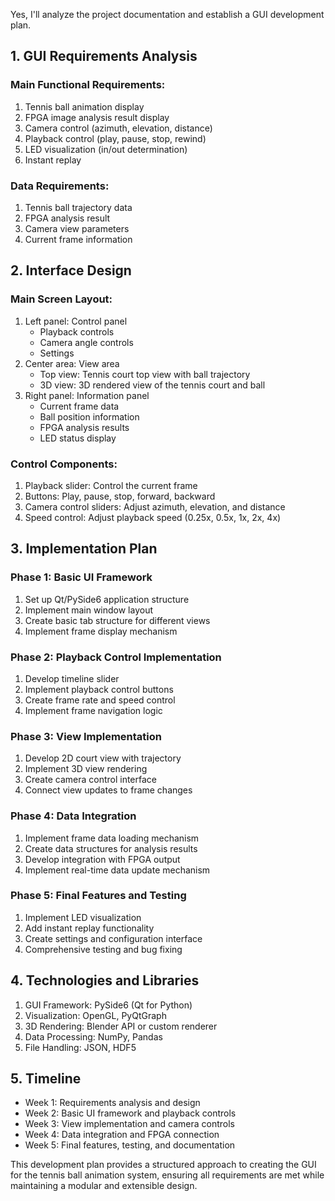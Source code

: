 Yes, I'll analyze the project documentation and establish a GUI development plan.

## 1. GUI Requirements Analysis

### Main Functional Requirements:
1. Tennis ball animation display
2. FPGA image analysis result display
3. Camera control (azimuth, elevation, distance)
4. Playback control (play, pause, stop, rewind)
5. LED visualization (in/out determination)
6. Instant replay

### Data Requirements:
1. Tennis ball trajectory data
2. FPGA analysis result
3. Camera view parameters
4. Current frame information

## 2. Interface Design

### Main Screen Layout:
1. Left panel: Control panel
   - Playback controls
   - Camera angle controls
   - Settings
2. Center area: View area
   - Top view: Tennis court top view with ball trajectory
   - 3D view: 3D rendered view of the tennis court and ball
3. Right panel: Information panel
   - Current frame data
   - Ball position information
   - FPGA analysis results
   - LED status display

### Control Components:
1. Playback slider: Control the current frame
2. Buttons: Play, pause, stop, forward, backward
3. Camera control sliders: Adjust azimuth, elevation, and distance
4. Speed control: Adjust playback speed (0.25x, 0.5x, 1x, 2x, 4x)

## 3. Implementation Plan

### Phase 1: Basic UI Framework
1. Set up Qt/PySide6 application structure
2. Implement main window layout
3. Create basic tab structure for different views
4. Implement frame display mechanism

### Phase 2: Playback Control Implementation
1. Develop timeline slider
2. Implement playback control buttons
3. Create frame rate and speed control
4. Implement frame navigation logic

### Phase 3: View Implementation
1. Develop 2D court view with trajectory
2. Implement 3D view rendering
3. Create camera control interface
4. Connect view updates to frame changes

### Phase 4: Data Integration
1. Implement frame data loading mechanism
2. Create data structures for analysis results
3. Develop integration with FPGA output
4. Implement real-time data update mechanism

### Phase 5: Final Features and Testing
1. Implement LED visualization
2. Add instant replay functionality
3. Create settings and configuration interface
4. Comprehensive testing and bug fixing

## 4. Technologies and Libraries

1. GUI Framework: PySide6 (Qt for Python)
2. Visualization: OpenGL, PyQtGraph
3. 3D Rendering: Blender API or custom renderer
4. Data Processing: NumPy, Pandas
5. File Handling: JSON, HDF5

## 5. Timeline

- Week 1: Requirements analysis and design
- Week 2: Basic UI framework and playback controls
- Week 3: View implementation and camera controls
- Week 4: Data integration and FPGA connection
- Week 5: Final features, testing, and documentation

This development plan provides a structured approach to creating the GUI for the tennis ball animation system, ensuring all requirements are met while maintaining a modular and extensible design.


